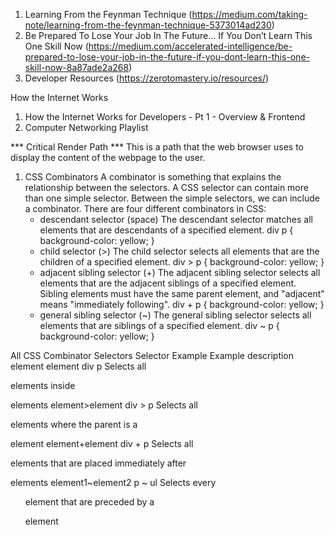 1. Learning From the Feynman Technique
(https://medium.com/taking-note/learning-from-the-feynman-technique-5373014ad230)
2. Be Prepared To Lose Your Job In The Future… If You Don’t Learn This One Skill Now
(https://medium.com/accelerated-intelligence/be-prepared-to-lose-your-job-in-the-future-if-you-dont-learn-this-one-skill-now-8a87ade2a268)
3. Developer Resources
(https://zerotomastery.io/resources/)

How the Internet Works
1. How the Internet Works for Developers - Pt 1 - Overview & Frontend
2. Computer Networking Playlist

*** Critical Render Path ***
This is a path that the web browser uses to display the content of the webpage to the user.


1. CSS Combinators
A combinator is something that explains the relationship between the selectors.
A CSS selector can contain more than one simple selector. Between the simple selectors, we can include a combinator.
There are four different combinators in CSS:
    - descendant selector (space)
The descendant selector matches all elements that are descendants of a specified element.
div p {
  background-color: yellow;
}
    - child selector (>)
The child selector selects all elements that are the children of a specified element.
div > p {
  background-color: yellow;
}
    - adjacent sibling selector (+)
The adjacent sibling selector selects all elements that are the adjacent siblings of a specified element.
Sibling elements must have the same parent element, and "adjacent" means "immediately following".
div + p {
  background-color: yellow;
}
    - general sibling selector (~)
The general sibling selector selects all elements that are siblings of a specified element.
div ~ p {
  background-color: yellow;
}

All CSS Combinator Selectors
Selector 	Example 	Example description
element element 	div p 	Selects all <p> elements inside <div> elements
element>element 	div > p 	Selects all <p> elements where the parent is a <div> element
element+element 	div + p 	Selects all <p> elements that are placed immediately after <div> elements
element1~element2 	p ~ ul 	Selects every <ul> element that are preceded by a <p> element
